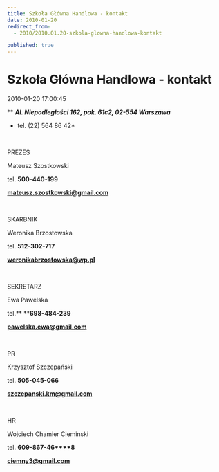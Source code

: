 ```yaml
---
title: Szkoła Główna Handlowa - kontakt
date: 2010-01-20
redirect_from: 
  - 2010/2010.01.20-szkola-glowna-handlowa-kontakt

published: true
---
```




# Szkoła Główna Handlowa - kontakt

<time>2010-01-20 17:00:45</time>


***&nbsp;**Al. Niepodległości 162, pok. 61c2, 02-554 Warszawa**&nbsp;*


* tel. (22) 564 86 42*


&nbsp;


PREZES


Mateusz Szostkowski


tel.&nbsp;**500-440-199**


**mateusz.szostkowski@gmail.com**


**&nbsp;**


SKARBNIK


Weronika Brzostowska


tel.&nbsp;**512-302-717**


**weronikabrzostowska@wp.pl**


**&nbsp;**


SEKRETARZ


Ewa Pawelska &nbsp;


tel.**&nbsp;****698-484-239**


**pawelska.ewa@gmail.com**


&nbsp;


PR


Krzysztof Szczepański


tel. **505-045-066**


**szczepanski.km@gmail.com**


&nbsp;


HR


Wojciech Chamier Cieminski&nbsp;


tel. **609-867-46****8**


**ciemny3@gmail.com**


<!--{{json:{"created_date":"2010-01-20 17:00:45","publish_down":"0000-00-00 00:00:00","id":"63"}}}-->